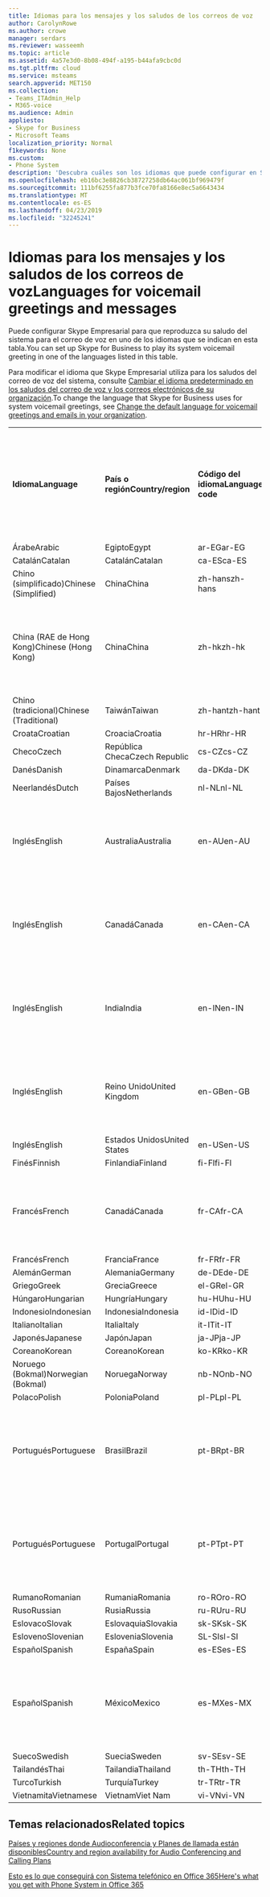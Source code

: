 ```yaml
---
title: Idiomas para los mensajes y los saludos de los correos de voz
author: CarolynRowe
ms.author: crowe
manager: serdars
ms.reviewer: wasseemh
ms.topic: article
ms.assetid: 4a57e3d0-8b08-494f-a195-b44afa9cbc0d
ms.tgt.pltfrm: cloud
ms.service: msteams
search.appverid: MET150
ms.collection:
- Teams_ITAdmin_Help
- M365-voice
ms.audience: Admin
appliesto:
- Skype for Business
- Microsoft Teams
localization_priority: Normal
f1keywords: None
ms.custom:
- Phone System
description: 'Descubra cuáles son los idiomas que puede configurar en Skype Empresarial para los mensajes predeterminados del sistema. '
ms.openlocfilehash: eb16bc3e8826cb38727258db64ac061bf969479f
ms.sourcegitcommit: 111bf6255fa877b3fce70fa8166e8ec5a6643434
ms.translationtype: MT
ms.contentlocale: es-ES
ms.lasthandoff: 04/23/2019
ms.locfileid: "32245241"
---
```

# <a name="languages-for-voicemail-greetings-and-messages"></a><span data-ttu-id="e5406-103">Idiomas para los mensajes y los saludos de los correos de voz</span><span class="sxs-lookup"><span data-stu-id="e5406-103">Languages for voicemail greetings and messages</span></span>

<span data-ttu-id="e5406-104">Puede configurar Skype Empresarial para que reproduzca su saludo del sistema para el correo de voz en uno de los idiomas que se indican en esta tabla.</span><span class="sxs-lookup"><span data-stu-id="e5406-104">You can set up Skype for Business to play its system voicemail greeting in one of the languages listed in this table.</span></span>
  
<span data-ttu-id="e5406-105">Para modificar el idioma que Skype Empresarial utiliza para los saludos del correo de voz del sistema, consulte [Cambiar el idioma predeterminado en los saludos del correo de voz y los correos electrónicos de su organización](change-the-default-language-for-greetings-and-emails.md).</span><span class="sxs-lookup"><span data-stu-id="e5406-105">To change the language that Skype for Business uses for system voicemail greetings, see [Change the default language for voicemail greetings and emails in your organization](change-the-default-language-for-greetings-and-emails.md).</span></span>
  
|||||||
|:-----|:-----|:-----|:-----|:-----|:-----|
|<span data-ttu-id="e5406-106">**Idioma**</span><span class="sxs-lookup"><span data-stu-id="e5406-106">**Language**</span></span> <br/> |<span data-ttu-id="e5406-107">**País o región**</span><span class="sxs-lookup"><span data-stu-id="e5406-107">**Country/region**</span></span> <br/> |<span data-ttu-id="e5406-108">**Código del idioma**</span><span class="sxs-lookup"><span data-stu-id="e5406-108">**Language code**</span></span> <br/> |<span data-ttu-id="e5406-109">**¿Está disponible para que un usuario lo vea en el correo electrónico?**</span><span class="sxs-lookup"><span data-stu-id="e5406-109">**Available for a user to see it in email?**</span></span> <br/> |<span data-ttu-id="e5406-110">**¿Está disponible cuando el usuario llama?**</span><span class="sxs-lookup"><span data-stu-id="e5406-110">**Available when the user calls in?**</span></span> <br/> |<span data-ttu-id="e5406-111">**¿La transcripción está disponible?**</span><span class="sxs-lookup"><span data-stu-id="e5406-111">**Transcription available?**</span></span> <br/> |
|<span data-ttu-id="e5406-112">Árabe</span><span class="sxs-lookup"><span data-stu-id="e5406-112">Arabic</span></span> <br/> |<span data-ttu-id="e5406-113">Egipto</span><span class="sxs-lookup"><span data-stu-id="e5406-113">Egypt</span></span>  <br/> |<span data-ttu-id="e5406-114">ar-EG</span><span class="sxs-lookup"><span data-stu-id="e5406-114">ar-EG</span></span>  <br/> |<span data-ttu-id="e5406-115">Sí</span><span class="sxs-lookup"><span data-stu-id="e5406-115">Yes</span></span>  <br/> |<span data-ttu-id="e5406-116">Sí</span><span class="sxs-lookup"><span data-stu-id="e5406-116">Yes</span></span>  <br/> |<span data-ttu-id="e5406-117">Sí</span><span class="sxs-lookup"><span data-stu-id="e5406-117">Yes</span></span>  <br/> |
|<span data-ttu-id="e5406-118">Catalán</span><span class="sxs-lookup"><span data-stu-id="e5406-118">Catalan</span></span>  <br/> |<span data-ttu-id="e5406-119">Catalán</span><span class="sxs-lookup"><span data-stu-id="e5406-119">Catalan</span></span>  <br/> |<span data-ttu-id="e5406-120">ca-ES</span><span class="sxs-lookup"><span data-stu-id="e5406-120">ca-ES</span></span>  <br/> |<span data-ttu-id="e5406-121">Sí</span><span class="sxs-lookup"><span data-stu-id="e5406-121">Yes</span></span>  <br/> |<span data-ttu-id="e5406-122">Sí</span><span class="sxs-lookup"><span data-stu-id="e5406-122">Yes</span></span>  <br/> |<span data-ttu-id="e5406-123">Sí</span><span class="sxs-lookup"><span data-stu-id="e5406-123">Yes</span></span>  <br/> |
|<span data-ttu-id="e5406-124">Chino (simplificado)</span><span class="sxs-lookup"><span data-stu-id="e5406-124">Chinese (Simplified)</span></span>  <br/> |<span data-ttu-id="e5406-125">China</span><span class="sxs-lookup"><span data-stu-id="e5406-125">China</span></span>  <br/> |<span data-ttu-id="e5406-126">zh-hans</span><span class="sxs-lookup"><span data-stu-id="e5406-126">zh-hans</span></span>  <br/> |<span data-ttu-id="e5406-127">Sí</span><span class="sxs-lookup"><span data-stu-id="e5406-127">Yes</span></span>  <br/> |<span data-ttu-id="e5406-128">Sí</span><span class="sxs-lookup"><span data-stu-id="e5406-128">Yes</span></span>  <br/> |<span data-ttu-id="e5406-129">Sí</span><span class="sxs-lookup"><span data-stu-id="e5406-129">Yes</span></span>  <br/> |
|<span data-ttu-id="e5406-130">China (RAE de Hong Kong)</span><span class="sxs-lookup"><span data-stu-id="e5406-130">Chinese (Hong Kong)</span></span>  <br/> |<span data-ttu-id="e5406-131">China</span><span class="sxs-lookup"><span data-stu-id="e5406-131">China</span></span>  <br/> |<span data-ttu-id="e5406-132">zh-hk</span><span class="sxs-lookup"><span data-stu-id="e5406-132">zh-hk</span></span>  <br/> |<span data-ttu-id="e5406-133">Sí, pero se utiliza chino (tradicional) (zh-hant).</span><span class="sxs-lookup"><span data-stu-id="e5406-133">Yes, but Chinese (Traditional) (zh-hant) is used.</span></span>  <br/> | <span data-ttu-id="e5406-134">Sí</span><span class="sxs-lookup"><span data-stu-id="e5406-134">Yes</span></span> <br/> |<span data-ttu-id="e5406-135">Sí, pero se utiliza chino (tradicional) (zh-hant).</span><span class="sxs-lookup"><span data-stu-id="e5406-135">Yes, but Chinese (Traditional) (zh-hant) is used.</span></span>  <br/> |
|<span data-ttu-id="e5406-136">Chino (tradicional)</span><span class="sxs-lookup"><span data-stu-id="e5406-136">Chinese (Traditional)</span></span>  <br/> |<span data-ttu-id="e5406-137">Taiwán</span><span class="sxs-lookup"><span data-stu-id="e5406-137">Taiwan</span></span>  <br/> |<span data-ttu-id="e5406-138">zh-hant</span><span class="sxs-lookup"><span data-stu-id="e5406-138">zh-hant</span></span>  <br/> |<span data-ttu-id="e5406-139">Sí</span><span class="sxs-lookup"><span data-stu-id="e5406-139">Yes</span></span>  <br/> |<span data-ttu-id="e5406-140">Sí</span><span class="sxs-lookup"><span data-stu-id="e5406-140">Yes</span></span>  <br/> |<span data-ttu-id="e5406-141">No</span><span class="sxs-lookup"><span data-stu-id="e5406-141">No</span></span>  <br/> |
|<span data-ttu-id="e5406-142">Croata</span><span class="sxs-lookup"><span data-stu-id="e5406-142">Croatian</span></span><br/> |<span data-ttu-id="e5406-143">Croacia</span><span class="sxs-lookup"><span data-stu-id="e5406-143">Croatia</span></span>  <br/> |<span data-ttu-id="e5406-144">hr-HR</span><span class="sxs-lookup"><span data-stu-id="e5406-144">hr-HR</span></span>  <br/> |<span data-ttu-id="e5406-145">Sí</span><span class="sxs-lookup"><span data-stu-id="e5406-145">Yes</span></span>  <br/> |<span data-ttu-id="e5406-146">Sí</span><span class="sxs-lookup"><span data-stu-id="e5406-146">Yes</span></span>  <br/> |<span data-ttu-id="e5406-147">Sí</span><span class="sxs-lookup"><span data-stu-id="e5406-147">Yes</span></span>  <br/> |
|<span data-ttu-id="e5406-148">Checo</span><span class="sxs-lookup"><span data-stu-id="e5406-148">Czech</span></span> <br/> |<span data-ttu-id="e5406-149">República Checa</span><span class="sxs-lookup"><span data-stu-id="e5406-149">Czech Republic</span></span>  <br/> |<span data-ttu-id="e5406-150">cs-CZ</span><span class="sxs-lookup"><span data-stu-id="e5406-150">cs-CZ</span></span>  <br/> |<span data-ttu-id="e5406-151">Sí</span><span class="sxs-lookup"><span data-stu-id="e5406-151">Yes</span></span>  <br/> |<span data-ttu-id="e5406-152">Sí</span><span class="sxs-lookup"><span data-stu-id="e5406-152">Yes</span></span>  <br/> |<span data-ttu-id="e5406-153">Sí</span><span class="sxs-lookup"><span data-stu-id="e5406-153">Yes</span></span>  <br/> |
|<span data-ttu-id="e5406-154">Danés</span><span class="sxs-lookup"><span data-stu-id="e5406-154">Danish</span></span>  <br/> |<span data-ttu-id="e5406-155">Dinamarca</span><span class="sxs-lookup"><span data-stu-id="e5406-155">Denmark</span></span>  <br/> |<span data-ttu-id="e5406-156">da-DK</span><span class="sxs-lookup"><span data-stu-id="e5406-156">da-DK</span></span>  <br/> |<span data-ttu-id="e5406-157">Sí</span><span class="sxs-lookup"><span data-stu-id="e5406-157">Yes</span></span>  <br/> |<span data-ttu-id="e5406-158">Sí</span><span class="sxs-lookup"><span data-stu-id="e5406-158">Yes</span></span>  <br/> |<span data-ttu-id="e5406-159">No</span><span class="sxs-lookup"><span data-stu-id="e5406-159">No</span></span>  <br/> |
|<span data-ttu-id="e5406-160">Neerlandés</span><span class="sxs-lookup"><span data-stu-id="e5406-160">Dutch</span></span>  <br/> |<span data-ttu-id="e5406-161">Países Bajos</span><span class="sxs-lookup"><span data-stu-id="e5406-161">Netherlands</span></span>  <br/> |<span data-ttu-id="e5406-162">nl-NL</span><span class="sxs-lookup"><span data-stu-id="e5406-162">nl-NL</span></span>  <br/> |<span data-ttu-id="e5406-163">Sí</span><span class="sxs-lookup"><span data-stu-id="e5406-163">Yes</span></span>  <br/> |<span data-ttu-id="e5406-164">Sí</span><span class="sxs-lookup"><span data-stu-id="e5406-164">Yes</span></span>  <br/> |<span data-ttu-id="e5406-165">No</span><span class="sxs-lookup"><span data-stu-id="e5406-165">No</span></span>  <br/> |
|<span data-ttu-id="e5406-166">Inglés</span><span class="sxs-lookup"><span data-stu-id="e5406-166">English</span></span>  <br/> |<span data-ttu-id="e5406-167">Australia</span><span class="sxs-lookup"><span data-stu-id="e5406-167">Australia</span></span>  <br/> |<span data-ttu-id="e5406-168">en-AU</span><span class="sxs-lookup"><span data-stu-id="e5406-168">en-AU</span></span>  <br/> |<span data-ttu-id="e5406-169">Sí, pero se utiliza inglés de Estados Unidos (en-US).</span><span class="sxs-lookup"><span data-stu-id="e5406-169">Yes, but US English (en-US) is used.</span></span>  <br/> |<span data-ttu-id="e5406-170">Sí</span><span class="sxs-lookup"><span data-stu-id="e5406-170">Yes</span></span>  <br/> |<span data-ttu-id="e5406-171">Sí, pero se utiliza inglés de Estados Unidos (en-US).</span><span class="sxs-lookup"><span data-stu-id="e5406-171">Yes, but US English (en-US) is used.</span></span>  <br/> |
|<span data-ttu-id="e5406-172">Inglés</span><span class="sxs-lookup"><span data-stu-id="e5406-172">English</span></span>  <br/> |<span data-ttu-id="e5406-173">Canadá</span><span class="sxs-lookup"><span data-stu-id="e5406-173">Canada</span></span>  <br/> |<span data-ttu-id="e5406-174">en-CA</span><span class="sxs-lookup"><span data-stu-id="e5406-174">en-CA</span></span>  <br/> |<span data-ttu-id="e5406-175">Sí, pero se utiliza inglés de Estados Unidos (en-US).</span><span class="sxs-lookup"><span data-stu-id="e5406-175">Yes, but US English (en-US) is used.</span></span>  <br/> |<span data-ttu-id="e5406-176">Sí</span><span class="sxs-lookup"><span data-stu-id="e5406-176">Yes</span></span>  <br/> |<span data-ttu-id="e5406-177">Sí, pero se utiliza inglés de Estados Unidos (en-US).</span><span class="sxs-lookup"><span data-stu-id="e5406-177">Yes, but US English (en-US) is used.</span></span>  <br/> |
|<span data-ttu-id="e5406-178">Inglés</span><span class="sxs-lookup"><span data-stu-id="e5406-178">English</span></span>  <br/> |<span data-ttu-id="e5406-179">India</span><span class="sxs-lookup"><span data-stu-id="e5406-179">India</span></span>  <br/> |<span data-ttu-id="e5406-180">en-IN</span><span class="sxs-lookup"><span data-stu-id="e5406-180">en-IN</span></span>  <br/> |<span data-ttu-id="e5406-181">Sí, pero se utiliza inglés de Estados Unidos (en-US).</span><span class="sxs-lookup"><span data-stu-id="e5406-181">Yes, but US English (en-US) is used.</span></span>  <br/> |<span data-ttu-id="e5406-182">Sí</span><span class="sxs-lookup"><span data-stu-id="e5406-182">Yes</span></span>  <br/> |<span data-ttu-id="e5406-183">Sí, pero se utiliza inglés de Estados Unidos (en-US).</span><span class="sxs-lookup"><span data-stu-id="e5406-183">Yes, but US English (en-US) is used.</span></span>  <br/> |
|<span data-ttu-id="e5406-184">Inglés</span><span class="sxs-lookup"><span data-stu-id="e5406-184">English</span></span>  <br/> |<span data-ttu-id="e5406-185">Reino Unido</span><span class="sxs-lookup"><span data-stu-id="e5406-185">United Kingdom</span></span>  <br/> |<span data-ttu-id="e5406-186">en-GB</span><span class="sxs-lookup"><span data-stu-id="e5406-186">en-GB</span></span>  <br/> |<span data-ttu-id="e5406-187">Sí, pero se utiliza inglés de Estados Unidos (en-US).</span><span class="sxs-lookup"><span data-stu-id="e5406-187">Yes, but US English (en-US) is used.</span></span>  <br/> |<span data-ttu-id="e5406-188">Sí</span><span class="sxs-lookup"><span data-stu-id="e5406-188">Yes</span></span>  <br/> |<span data-ttu-id="e5406-189">Sí, pero se utiliza inglés de Estados Unidos (en-US).</span><span class="sxs-lookup"><span data-stu-id="e5406-189">Yes, but US English (en-US) is used.</span></span>  <br/> |
|<span data-ttu-id="e5406-190">Inglés</span><span class="sxs-lookup"><span data-stu-id="e5406-190">English</span></span>  <br/> |<span data-ttu-id="e5406-191">Estados Unidos</span><span class="sxs-lookup"><span data-stu-id="e5406-191">United States</span></span>  <br/> |<span data-ttu-id="e5406-192">en-US</span><span class="sxs-lookup"><span data-stu-id="e5406-192">en-US</span></span>  <br/> |<span data-ttu-id="e5406-193">Sí</span><span class="sxs-lookup"><span data-stu-id="e5406-193">Yes</span></span>  <br/> |<span data-ttu-id="e5406-194">Sí</span><span class="sxs-lookup"><span data-stu-id="e5406-194">Yes</span></span>  <br/> |<span data-ttu-id="e5406-195">Sí</span><span class="sxs-lookup"><span data-stu-id="e5406-195">Yes</span></span>  <br/> |
|<span data-ttu-id="e5406-196">Finés</span><span class="sxs-lookup"><span data-stu-id="e5406-196">Finnish</span></span>  <br/> |<span data-ttu-id="e5406-197">Finlandia</span><span class="sxs-lookup"><span data-stu-id="e5406-197">Finland</span></span>  <br/> |<span data-ttu-id="e5406-198">fi-Fl</span><span class="sxs-lookup"><span data-stu-id="e5406-198">fi-Fl</span></span>  <br/> |<span data-ttu-id="e5406-199">Sí</span><span class="sxs-lookup"><span data-stu-id="e5406-199">Yes</span></span>  <br/> |<span data-ttu-id="e5406-200">Sí</span><span class="sxs-lookup"><span data-stu-id="e5406-200">Yes</span></span>  <br/> |<span data-ttu-id="e5406-201">No</span><span class="sxs-lookup"><span data-stu-id="e5406-201">No</span></span>  <br/> |
|<span data-ttu-id="e5406-202">Francés</span><span class="sxs-lookup"><span data-stu-id="e5406-202">French</span></span>  <br/> |<span data-ttu-id="e5406-203">Canadá</span><span class="sxs-lookup"><span data-stu-id="e5406-203">Canada</span></span>  <br/> |<span data-ttu-id="e5406-204">fr-CA</span><span class="sxs-lookup"><span data-stu-id="e5406-204">fr-CA</span></span>  <br/> |<span data-ttu-id="e5406-205">Sí, pero se utiliza francés de Francia (fr-FR).</span><span class="sxs-lookup"><span data-stu-id="e5406-205">Yes, but France French (fr-FR) is used.</span></span>  <br/> |<span data-ttu-id="e5406-206">Sí</span><span class="sxs-lookup"><span data-stu-id="e5406-206">Yes</span></span>  <br/> |<span data-ttu-id="e5406-207">Sí, pero se utiliza francés de Francia (fr-FR).</span><span class="sxs-lookup"><span data-stu-id="e5406-207">Yes, but France French (fr-FR) is used.</span></span>  <br/> |
|<span data-ttu-id="e5406-208">Francés</span><span class="sxs-lookup"><span data-stu-id="e5406-208">French</span></span>  <br/> |<span data-ttu-id="e5406-209">Francia</span><span class="sxs-lookup"><span data-stu-id="e5406-209">France</span></span>  <br/> |<span data-ttu-id="e5406-210">fr-FR</span><span class="sxs-lookup"><span data-stu-id="e5406-210">fr-FR</span></span>  <br/> |<span data-ttu-id="e5406-211">Sí</span><span class="sxs-lookup"><span data-stu-id="e5406-211">Yes</span></span>  <br/> |<span data-ttu-id="e5406-212">Sí</span><span class="sxs-lookup"><span data-stu-id="e5406-212">Yes</span></span>  <br/> |<span data-ttu-id="e5406-213">Sí</span><span class="sxs-lookup"><span data-stu-id="e5406-213">Yes</span></span>  <br/> |
|<span data-ttu-id="e5406-214">Alemán</span><span class="sxs-lookup"><span data-stu-id="e5406-214">German</span></span>  <br/> |<span data-ttu-id="e5406-215">Alemania</span><span class="sxs-lookup"><span data-stu-id="e5406-215">Germany</span></span>  <br/> |<span data-ttu-id="e5406-216">de-DE</span><span class="sxs-lookup"><span data-stu-id="e5406-216">de-DE</span></span>  <br/> |<span data-ttu-id="e5406-217">Sí</span><span class="sxs-lookup"><span data-stu-id="e5406-217">Yes</span></span>  <br/> |<span data-ttu-id="e5406-218">Sí</span><span class="sxs-lookup"><span data-stu-id="e5406-218">Yes</span></span>  <br/> |<span data-ttu-id="e5406-219">Sí</span><span class="sxs-lookup"><span data-stu-id="e5406-219">Yes</span></span>  <br/> |
|<span data-ttu-id="e5406-220">Griego</span><span class="sxs-lookup"><span data-stu-id="e5406-220">Greek</span></span> <br/> |<span data-ttu-id="e5406-221">Grecia</span><span class="sxs-lookup"><span data-stu-id="e5406-221">Greece</span></span>  <br/> |<span data-ttu-id="e5406-222">el-GR</span><span class="sxs-lookup"><span data-stu-id="e5406-222">el-GR</span></span>  <br/> |<span data-ttu-id="e5406-223">Sí</span><span class="sxs-lookup"><span data-stu-id="e5406-223">Yes</span></span>  <br/> |<span data-ttu-id="e5406-224">Sí</span><span class="sxs-lookup"><span data-stu-id="e5406-224">Yes</span></span>  <br/> |<span data-ttu-id="e5406-225">Sí</span><span class="sxs-lookup"><span data-stu-id="e5406-225">Yes</span></span>  <br/> |
|<span data-ttu-id="e5406-226">Húngaro</span><span class="sxs-lookup"><span data-stu-id="e5406-226">Hungarian</span></span> <br/> |<span data-ttu-id="e5406-227">Hungría</span><span class="sxs-lookup"><span data-stu-id="e5406-227">Hungary</span></span>  <br/> |<span data-ttu-id="e5406-228">hu-HU</span><span class="sxs-lookup"><span data-stu-id="e5406-228">hu-HU</span></span>  <br/> |<span data-ttu-id="e5406-229">Sí</span><span class="sxs-lookup"><span data-stu-id="e5406-229">Yes</span></span>  <br/> |<span data-ttu-id="e5406-230">Sí</span><span class="sxs-lookup"><span data-stu-id="e5406-230">Yes</span></span>  <br/> |<span data-ttu-id="e5406-231">Sí</span><span class="sxs-lookup"><span data-stu-id="e5406-231">Yes</span></span>  <br/> |
|<span data-ttu-id="e5406-232">Indonesio</span><span class="sxs-lookup"><span data-stu-id="e5406-232">Indonesian</span></span> <br/> |<span data-ttu-id="e5406-233">Indonesia</span><span class="sxs-lookup"><span data-stu-id="e5406-233">Indonesia</span></span>  <br/> |<span data-ttu-id="e5406-234">id-ID</span><span class="sxs-lookup"><span data-stu-id="e5406-234">id-ID</span></span>  <br/> |<span data-ttu-id="e5406-235">Sí</span><span class="sxs-lookup"><span data-stu-id="e5406-235">Yes</span></span>  <br/> |<span data-ttu-id="e5406-236">Sí</span><span class="sxs-lookup"><span data-stu-id="e5406-236">Yes</span></span>  <br/> |<span data-ttu-id="e5406-237">Sí</span><span class="sxs-lookup"><span data-stu-id="e5406-237">Yes</span></span>  <br/> |
|<span data-ttu-id="e5406-238">Italiano</span><span class="sxs-lookup"><span data-stu-id="e5406-238">Italian</span></span>  <br/> |<span data-ttu-id="e5406-239">Italia</span><span class="sxs-lookup"><span data-stu-id="e5406-239">Italy</span></span>  <br/> |<span data-ttu-id="e5406-240">it-IT</span><span class="sxs-lookup"><span data-stu-id="e5406-240">it-IT</span></span>  <br/> |<span data-ttu-id="e5406-241">Sí</span><span class="sxs-lookup"><span data-stu-id="e5406-241">Yes</span></span>  <br/> |<span data-ttu-id="e5406-242">Sí</span><span class="sxs-lookup"><span data-stu-id="e5406-242">Yes</span></span>  <br/> |<span data-ttu-id="e5406-243">Sí</span><span class="sxs-lookup"><span data-stu-id="e5406-243">Yes</span></span>  <br/> |
|<span data-ttu-id="e5406-244">Japonés</span><span class="sxs-lookup"><span data-stu-id="e5406-244">Japanese</span></span>  <br/> |<span data-ttu-id="e5406-245">Japón</span><span class="sxs-lookup"><span data-stu-id="e5406-245">Japan</span></span>  <br/> |<span data-ttu-id="e5406-246">ja-JP</span><span class="sxs-lookup"><span data-stu-id="e5406-246">ja-JP</span></span>  <br/> |<span data-ttu-id="e5406-247">Sí</span><span class="sxs-lookup"><span data-stu-id="e5406-247">Yes</span></span>  <br/> |<span data-ttu-id="e5406-248">Sí</span><span class="sxs-lookup"><span data-stu-id="e5406-248">Yes</span></span>  <br/> |<span data-ttu-id="e5406-249">Sí</span><span class="sxs-lookup"><span data-stu-id="e5406-249">Yes</span></span>  <br/> |
|<span data-ttu-id="e5406-250">Coreano</span><span class="sxs-lookup"><span data-stu-id="e5406-250">Korean</span></span>  <br/> |<span data-ttu-id="e5406-251">Coreano</span><span class="sxs-lookup"><span data-stu-id="e5406-251">Korean</span></span>  <br/> |<span data-ttu-id="e5406-252">ko-KR</span><span class="sxs-lookup"><span data-stu-id="e5406-252">ko-KR</span></span>  <br/> |<span data-ttu-id="e5406-253">Sí</span><span class="sxs-lookup"><span data-stu-id="e5406-253">Yes</span></span>  <br/> |<span data-ttu-id="e5406-254">Sí</span><span class="sxs-lookup"><span data-stu-id="e5406-254">Yes</span></span>  <br/> |<span data-ttu-id="e5406-255">No</span><span class="sxs-lookup"><span data-stu-id="e5406-255">No</span></span>  <br/> |
|<span data-ttu-id="e5406-256">Noruego (Bokmal)</span><span class="sxs-lookup"><span data-stu-id="e5406-256">Norwegian (Bokmal)</span></span>  <br/> |<span data-ttu-id="e5406-257">Noruega</span><span class="sxs-lookup"><span data-stu-id="e5406-257">Norway</span></span>  <br/> |<span data-ttu-id="e5406-258">nb-NO</span><span class="sxs-lookup"><span data-stu-id="e5406-258">nb-NO</span></span>  <br/> |<span data-ttu-id="e5406-259">Sí </span><span class="sxs-lookup"><span data-stu-id="e5406-259">Yes</span></span>  <br/> |<span data-ttu-id="e5406-260">Sí</span><span class="sxs-lookup"><span data-stu-id="e5406-260">Yes</span></span>  <br/> |<span data-ttu-id="e5406-261">No</span><span class="sxs-lookup"><span data-stu-id="e5406-261">No</span></span>  <br/> |
|<span data-ttu-id="e5406-262">Polaco</span><span class="sxs-lookup"><span data-stu-id="e5406-262">Polish</span></span>  <br/> |<span data-ttu-id="e5406-263">Polonia</span><span class="sxs-lookup"><span data-stu-id="e5406-263">Poland</span></span>  <br/> |<span data-ttu-id="e5406-264">pl-PL</span><span class="sxs-lookup"><span data-stu-id="e5406-264">pl-PL</span></span>  <br/> |<span data-ttu-id="e5406-265">Sí</span><span class="sxs-lookup"><span data-stu-id="e5406-265">Yes</span></span>  <br/> | <span data-ttu-id="e5406-266">Sí</span><span class="sxs-lookup"><span data-stu-id="e5406-266">Yes</span></span> <br/> |<span data-ttu-id="e5406-267">No</span><span class="sxs-lookup"><span data-stu-id="e5406-267">No</span></span>  <br/> |
|<span data-ttu-id="e5406-268">Portugués</span><span class="sxs-lookup"><span data-stu-id="e5406-268">Portuguese</span></span>  <br/> |<span data-ttu-id="e5406-269">Brasil</span><span class="sxs-lookup"><span data-stu-id="e5406-269">Brazil</span></span>  <br/> |<span data-ttu-id="e5406-270">pt-BR</span><span class="sxs-lookup"><span data-stu-id="e5406-270">pt-BR</span></span>  <br/> |<span data-ttu-id="e5406-271">Sí, pero se utiliza portugués de Portugal (pt-PT).</span><span class="sxs-lookup"><span data-stu-id="e5406-271">Yes, but Portugal Portuguese (pt-PT) is used.</span></span>  <br/> |<span data-ttu-id="e5406-272">Sí </span><span class="sxs-lookup"><span data-stu-id="e5406-272">Yes</span></span>  <br/> |<span data-ttu-id="e5406-273">Sí</span><span class="sxs-lookup"><span data-stu-id="e5406-273">Yes</span></span>  <br/> |
|<span data-ttu-id="e5406-274">Portugués</span><span class="sxs-lookup"><span data-stu-id="e5406-274">Portuguese</span></span>  <br/> |<span data-ttu-id="e5406-275">Portugal</span><span class="sxs-lookup"><span data-stu-id="e5406-275">Portugal</span></span>  <br/> |<span data-ttu-id="e5406-276">pt-PT</span><span class="sxs-lookup"><span data-stu-id="e5406-276">pt-PT</span></span>  <br/> |<span data-ttu-id="e5406-277">Sí </span><span class="sxs-lookup"><span data-stu-id="e5406-277">Yes</span></span>  <br/> |<span data-ttu-id="e5406-278">Sí</span><span class="sxs-lookup"><span data-stu-id="e5406-278">Yes</span></span>  <br/> |<span data-ttu-id="e5406-279">Sí, pero se utiliza portugués de Brasil (pt-BR).</span><span class="sxs-lookup"><span data-stu-id="e5406-279">Yes, but Brazil Portuguese (pt-BR) is used.</span></span>  <br/> |
|<span data-ttu-id="e5406-280">Rumano</span><span class="sxs-lookup"><span data-stu-id="e5406-280">Romanian</span></span><br/> |<span data-ttu-id="e5406-281">Rumania</span><span class="sxs-lookup"><span data-stu-id="e5406-281">Romania</span></span>  <br/> |<span data-ttu-id="e5406-282">ro-RO</span><span class="sxs-lookup"><span data-stu-id="e5406-282">ro-RO</span></span>  <br/> |<span data-ttu-id="e5406-283">Sí </span><span class="sxs-lookup"><span data-stu-id="e5406-283">Yes</span></span>  <br/> |<span data-ttu-id="e5406-284">Sí </span><span class="sxs-lookup"><span data-stu-id="e5406-284">Yes</span></span>  <br/> |<span data-ttu-id="e5406-285">Sí</span><span class="sxs-lookup"><span data-stu-id="e5406-285">Yes</span></span>  <br/> |
|<span data-ttu-id="e5406-286">Ruso</span><span class="sxs-lookup"><span data-stu-id="e5406-286">Russian</span></span>  <br/> |<span data-ttu-id="e5406-287">Rusia</span><span class="sxs-lookup"><span data-stu-id="e5406-287">Russia</span></span>  <br/> |<span data-ttu-id="e5406-288">ru-RU</span><span class="sxs-lookup"><span data-stu-id="e5406-288">ru-RU</span></span>  <br/> |<span data-ttu-id="e5406-289">Sí </span><span class="sxs-lookup"><span data-stu-id="e5406-289">Yes</span></span>  <br/> |<span data-ttu-id="e5406-290">Sí</span><span class="sxs-lookup"><span data-stu-id="e5406-290">Yes</span></span>  <br/> |<span data-ttu-id="e5406-291">No</span><span class="sxs-lookup"><span data-stu-id="e5406-291">No</span></span>  <br/> |
|<span data-ttu-id="e5406-292">Eslovaco</span><span class="sxs-lookup"><span data-stu-id="e5406-292">Slovak</span></span> <br/> |<span data-ttu-id="e5406-293">Eslovaquia</span><span class="sxs-lookup"><span data-stu-id="e5406-293">Slovakia</span></span>  <br/> |<span data-ttu-id="e5406-294">sk-SK</span><span class="sxs-lookup"><span data-stu-id="e5406-294">sk-SK</span></span>  <br/> |<span data-ttu-id="e5406-295">Sí </span><span class="sxs-lookup"><span data-stu-id="e5406-295">Yes</span></span>  <br/> |<span data-ttu-id="e5406-296">Sí </span><span class="sxs-lookup"><span data-stu-id="e5406-296">Yes</span></span>  <br/> |<span data-ttu-id="e5406-297">Sí</span><span class="sxs-lookup"><span data-stu-id="e5406-297">Yes</span></span>  <br/> |
|<span data-ttu-id="e5406-298">Esloveno</span><span class="sxs-lookup"><span data-stu-id="e5406-298">Slovenian</span></span> <br/> |<span data-ttu-id="e5406-299">Eslovenia</span><span class="sxs-lookup"><span data-stu-id="e5406-299">Slovenia</span></span>  <br/> |<span data-ttu-id="e5406-300">SL-SI</span><span class="sxs-lookup"><span data-stu-id="e5406-300">sl-SI</span></span>  <br/> |<span data-ttu-id="e5406-301">Sí </span><span class="sxs-lookup"><span data-stu-id="e5406-301">Yes</span></span>  <br/> |<span data-ttu-id="e5406-302">Sí </span><span class="sxs-lookup"><span data-stu-id="e5406-302">Yes</span></span>  <br/> |<span data-ttu-id="e5406-303">Sí</span><span class="sxs-lookup"><span data-stu-id="e5406-303">Yes</span></span>  <br/> |
|<span data-ttu-id="e5406-304">Español</span><span class="sxs-lookup"><span data-stu-id="e5406-304">Spanish</span></span>  <br/> |<span data-ttu-id="e5406-305">España</span><span class="sxs-lookup"><span data-stu-id="e5406-305">Spain</span></span>  <br/> |<span data-ttu-id="e5406-306">es-ES</span><span class="sxs-lookup"><span data-stu-id="e5406-306">es-ES</span></span>  <br/> |<span data-ttu-id="e5406-307">Sí </span><span class="sxs-lookup"><span data-stu-id="e5406-307">Yes</span></span>  <br/> |<span data-ttu-id="e5406-308">Sí </span><span class="sxs-lookup"><span data-stu-id="e5406-308">Yes</span></span>  <br/> |<span data-ttu-id="e5406-309">Sí</span><span class="sxs-lookup"><span data-stu-id="e5406-309">Yes</span></span>  <br/> |
|<span data-ttu-id="e5406-310">Español</span><span class="sxs-lookup"><span data-stu-id="e5406-310">Spanish</span></span>  <br/> |<span data-ttu-id="e5406-311">México</span><span class="sxs-lookup"><span data-stu-id="e5406-311">Mexico</span></span>  <br/> |<span data-ttu-id="e5406-312">es-MX</span><span class="sxs-lookup"><span data-stu-id="e5406-312">es-MX</span></span>  <br/> |<span data-ttu-id="e5406-313">Sí, pero se utiliza español de España (es-ES).</span><span class="sxs-lookup"><span data-stu-id="e5406-313">Yes, but Spain Spanish (es-ES) is used.</span></span>  <br/> |<span data-ttu-id="e5406-314">Sí</span><span class="sxs-lookup"><span data-stu-id="e5406-314">Yes</span></span>  <br/> |<span data-ttu-id="e5406-315">Sí, pero se utiliza español de España (es-ES).</span><span class="sxs-lookup"><span data-stu-id="e5406-315">Yes, but Spain Spanish (es-ES) is used.</span></span>  <br/> |
|<span data-ttu-id="e5406-316">Sueco</span><span class="sxs-lookup"><span data-stu-id="e5406-316">Swedish</span></span>  <br/> |<span data-ttu-id="e5406-317">Suecia</span><span class="sxs-lookup"><span data-stu-id="e5406-317">Sweden</span></span>  <br/> |<span data-ttu-id="e5406-318">sv-SE</span><span class="sxs-lookup"><span data-stu-id="e5406-318">sv-SE</span></span>  <br/> |<span data-ttu-id="e5406-319">Sí</span><span class="sxs-lookup"><span data-stu-id="e5406-319">Yes</span></span>  <br/> |<span data-ttu-id="e5406-320">Sí</span><span class="sxs-lookup"><span data-stu-id="e5406-320">Yes</span></span>  <br/> |<span data-ttu-id="e5406-321">No</span><span class="sxs-lookup"><span data-stu-id="e5406-321">No</span></span>  <br/> |
|<span data-ttu-id="e5406-322">Tailandés</span><span class="sxs-lookup"><span data-stu-id="e5406-322">Thai</span></span> <br/> |<span data-ttu-id="e5406-323">Tailandia</span><span class="sxs-lookup"><span data-stu-id="e5406-323">Thailand</span></span>  <br/> |<span data-ttu-id="e5406-324">th-TH</span><span class="sxs-lookup"><span data-stu-id="e5406-324">th-TH</span></span>  <br/> |<span data-ttu-id="e5406-325">Sí </span><span class="sxs-lookup"><span data-stu-id="e5406-325">Yes</span></span>  <br/> |<span data-ttu-id="e5406-326">Sí </span><span class="sxs-lookup"><span data-stu-id="e5406-326">Yes</span></span>  <br/> |<span data-ttu-id="e5406-327">Sí</span><span class="sxs-lookup"><span data-stu-id="e5406-327">Yes</span></span>  <br/> |
|<span data-ttu-id="e5406-328">Turco</span><span class="sxs-lookup"><span data-stu-id="e5406-328">Turkish</span></span>  <br/> |<span data-ttu-id="e5406-329">Turquía</span><span class="sxs-lookup"><span data-stu-id="e5406-329">Turkey</span></span>  <br/> |<span data-ttu-id="e5406-330">tr-TR</span><span class="sxs-lookup"><span data-stu-id="e5406-330">tr-TR</span></span>  <br/> |<span data-ttu-id="e5406-331">Sí </span><span class="sxs-lookup"><span data-stu-id="e5406-331">Yes</span></span>  <br/> |<span data-ttu-id="e5406-332">Sí</span><span class="sxs-lookup"><span data-stu-id="e5406-332">Yes</span></span>  <br/> |<span data-ttu-id="e5406-333">No</span><span class="sxs-lookup"><span data-stu-id="e5406-333">No</span></span>  <br/> |
|<span data-ttu-id="e5406-334">Vietnamita</span><span class="sxs-lookup"><span data-stu-id="e5406-334">Vietnamese</span></span> <br/> |<span data-ttu-id="e5406-335">Vietnam</span><span class="sxs-lookup"><span data-stu-id="e5406-335">Viet Nam</span></span>  <br/> |<span data-ttu-id="e5406-336">vi-VN</span><span class="sxs-lookup"><span data-stu-id="e5406-336">vi-VN</span></span>  <br/> |<span data-ttu-id="e5406-337">Sí </span><span class="sxs-lookup"><span data-stu-id="e5406-337">Yes</span></span>  <br/> |<span data-ttu-id="e5406-338">Sí </span><span class="sxs-lookup"><span data-stu-id="e5406-338">Yes</span></span>  <br/> |<span data-ttu-id="e5406-339">Sí</span><span class="sxs-lookup"><span data-stu-id="e5406-339">Yes</span></span>  <br/> |
   
## <a name="related-topics"></a><span data-ttu-id="e5406-340">Temas relacionados</span><span class="sxs-lookup"><span data-stu-id="e5406-340">Related topics</span></span>
[<span data-ttu-id="e5406-341">Países y regiones donde Audioconferencia y Planes de llamada están disponibles</span><span class="sxs-lookup"><span data-stu-id="e5406-341">Country and region availability for Audio Conferencing and Calling Plans</span></span>](country-and-region-availability-for-audio-conferencing-and-calling-plans/country-and-region-availability-for-audio-conferencing-and-calling-plans.md)

[<span data-ttu-id="e5406-342">Esto es lo que conseguirá con Sistema telefónico en Office 365</span><span class="sxs-lookup"><span data-stu-id="e5406-342">Here's what you get with Phone System in Office 365</span></span>](here-s-what-you-get-with-phone-system.md)
  
  
 